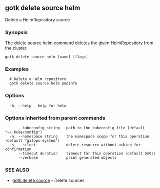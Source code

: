 ## gotk delete source helm

Delete a HelmRepository source

### Synopsis

The delete source helm command deletes the given HelmRepository from the cluster.

```
gotk delete source helm [name] [flags]
```

### Examples

```
  # Delete a Helm repository
  gotk delete source helm podinfo

```

### Options

```
  -h, --help   help for helm
```

### Options inherited from parent commands

```
      --kubeconfig string   path to the kubeconfig file (default "~/.kube/config")
  -n, --namespace string    the namespace scope for this operation (default "gitops-system")
  -s, --silent              delete resource without asking for confirmation
      --timeout duration    timeout for this operation (default 5m0s)
      --verbose             print generated objects
```

### SEE ALSO

* [gotk delete source](gotk_delete_source.md)	 - Delete sources

